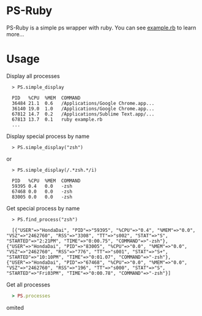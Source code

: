 
# PS-Ruby

PS-Ruby is a simple ps wrapper with ruby. You can see [example.rb](example.rb) to learn more...

# Usage


Display all processes

```
  > PS.simple_display
```

```
  PID   %CPU  %MEM  COMMAND
  36484 21.1  0.6   /Applications/Google Chrome.app...
  36140 19.0  1.0   /Applications/Google Chrome.app...
  67812 14.7  0.2   /Applications/Sublime Text.app/...
  67813 13.7  0.1   ruby example.rb
  ...
```

Display special process by name

```
  > PS.simple_display("zsh")
```

or 

```
  > PS.simple_display(/.*zsh.*/i)
```

```
  PID   %CPU  %MEM  COMMAND
  59395 0.4   0.0   -zsh
  67468 0.0   0.0   -zsh
  83005 0.0   0.0   -zsh
```

Get special process by name


```
  > PS.find_process("zsh")
```

```
  [{"USER"=>"HondaDai", "PID"=>"59395", "%CPU"=>"0.4", "%MEM"=>"0.0", "VSZ"=>"2462760", "RSS"=>"3308", "TT"=>"s002", "STAT"=>"S", "STARTED"=>"2:21PM", "TIME"=>"0:00.75", "COMMAND"=>"-zsh"}, {"USER"=>"HondaDai", "PID"=>"83005", "%CPU"=>"0.0", "%MEM"=>"0.0", "VSZ"=>"2462760", "RSS"=>"776", "TT"=>"s001", "STAT"=>"S+", "STARTED"=>"10:10PM", "TIME"=>"0:01.07", "COMMAND"=>"-zsh"}, {"USER"=>"HondaDai", "PID"=>"67468", "%CPU"=>"0.0", "%MEM"=>"0.0", "VSZ"=>"2462760", "RSS"=>"196", "TT"=>"s000", "STAT"=>"S", "STARTED"=>"Fri03PM", "TIME"=>"0:00.78", "COMMAND"=>"-zsh"}]
```

Get all processes

```ruby
  > PS.processes
```

omited
